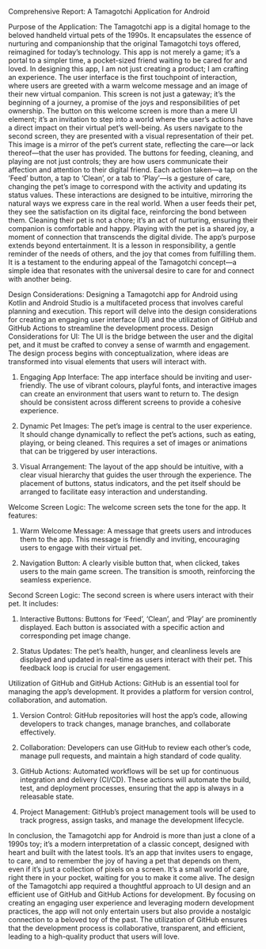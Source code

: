 Comprehensive Report: A Tamagotchi Application for Android  



Purpose of the Application:
The Tamagotchi app is a digital homage to the beloved handheld virtual pets of the 1990s. It encapsulates the essence of nurturing and companionship that the original Tamagotchi toys offered, reimagined for today’s technology. This app is not merely a game; it’s a portal to a simpler time, a pocket-sized friend waiting to be cared for and loved.
In designing this app, I am not just creating a product; I am crafting an experience. The user interface is the first touchpoint of interaction, where users are greeted with a warm welcome message and an image of their new virtual companion. This screen is not just a gateway; it’s the beginning of a journey, a promise of the joys and responsibilities of pet ownership. The button on this welcome screen is more than a mere UI element; it’s an invitation to step into a world where the user’s actions have a direct impact on their virtual pet’s well-being.
As users navigate to the second screen, they are presented with a visual representation of their pet. This image is a mirror of the pet’s current state, reflecting the care—or lack thereof—that the user has provided. The buttons for feeding, cleaning, and playing are not just controls; they are how users communicate their affection and attention to their digital friend. Each action taken—a tap on the ‘Feed’ button, a tap to ‘Clean’, or a tab to ‘Play’—is a gesture of care, changing the pet’s image to correspond with the activity and updating its status values.
These interactions are designed to be intuitive, mirroring the natural ways we express care in the real world. When a user feeds their pet, they see the satisfaction on its digital face, reinforcing the bond between them. Cleaning their pet is not a chore; it’s an act of nurturing, ensuring their companion is comfortable and happy. Playing with the pet is a shared joy, a moment of connection that transcends the digital divide.
The app’s purpose extends beyond entertainment. It is a lesson in responsibility, a gentle reminder of the needs of others, and the joy that comes from fulfilling them. It is a testament to the enduring appeal of the Tamagotchi concept—a simple idea that resonates with the universal desire to care for and connect with another being.

Design Considerations:
Designing a Tamagotchi app for Android using Kotlin and Android Studio is a multifaceted process that involves careful planning and execution. This report will delve into the design considerations for creating an engaging user interface (UI) and the utilization of GitHub and GitHub Actions to streamline the development process.
Design Considerations for UI: The UI is the bridge between the user and the digital pet, and it must be crafted to convey a sense of warmth and engagement. The design process begins with conceptualization, where ideas are transformed into visual elements that users will interact with.

1. Engaging App Interface: The app interface should be inviting and user-friendly. The use of vibrant colours, playful fonts, and interactive images can create an environment that users want to return to. The design should be consistent across different screens to provide a cohesive experience.

3.	Dynamic Pet Images: The pet’s image is central to the user experience. It should change dynamically to reflect the pet’s actions, such as eating, playing, or being cleaned. This requires a set of images or animations that can be triggered by user interactions.


4.	Visual Arrangement: The layout of the app should be intuitive, with a clear visual hierarchy that guides the user through the experience. The placement of buttons, status indicators, and the pet itself should be arranged to facilitate easy interaction and understanding.

Welcome Screen Logic:
 The welcome screen sets the tone for the app. It features:
1.	Warm Welcome Message: A message that greets users and introduces them to the app. This message is friendly and inviting, encouraging users to engage with their virtual pet.

2.	Navigation Button: A clearly visible button that, when clicked, takes users to the main game screen. The transition is smooth, reinforcing the seamless experience. 

 

Second Screen Logic:
The second screen is where users interact with their pet. It includes:
1.	Interactive Buttons: Buttons for ‘Feed’, ‘Clean’, and ‘Play’ are prominently displayed. Each button is associated with a specific action and corresponding pet image change.

2.	Status Updates: The pet’s health, hunger, and cleanliness levels are displayed and updated in real-time as users interact with their pet. This feedback loop is crucial for user engagement.
 


Utilization of GitHub and GitHub Actions:
GitHub is an essential tool for managing the app’s development. It provides a platform for version control, collaboration, and automation.

1.	Version Control: GitHub repositories will host the app’s code, allowing developers to track changes, manage branches, and collaborate effectively.

2.	Collaboration: Developers can use GitHub to review each other’s code, manage pull requests, and maintain a high standard of code quality.


3.	GitHub Actions: Automated workflows will be set up for continuous integration and delivery (CI/CD). These actions will automate the build, test, and deployment processes, ensuring that the app is always in a releasable state.

4.	Project Management: GitHub’s project management tools will be used to track progress, assign tasks, and manage the development lifecycle.




In conclusion, the Tamagotchi app for Android is more than just a clone of a 1990s toy; it’s a modern interpretation of a classic concept, designed with heart and built with the latest tools. It’s an app that invites users to engage, to care, and to remember the joy of having a pet that depends on them, even if it’s just a collection of pixels on a screen. It’s a small world of care, right there in your pocket, waiting for you to make it come alive. 
The design of the Tamagotchi app required a thoughtful approach to UI design and an efficient use of GitHub and GitHub Actions for development. By focusing on creating an engaging user experience and leveraging modern development practices, the app will not only entertain users but also provide a nostalgic connection to a beloved toy of the past. 
The utilization of GitHub ensures that the development process is collaborative, transparent, and efficient, leading to a high-quality product that users will love.
